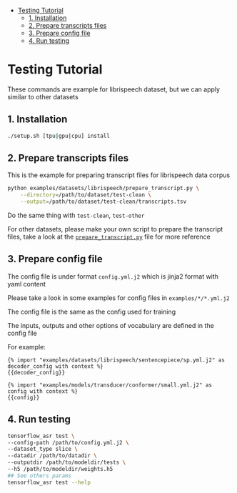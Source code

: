 - [Testing Tutorial](#testing-tutorial)
  - [1. Installation](#1-installation)
  - [2. Prepare transcripts files](#2-prepare-transcripts-files)
  - [3. Prepare config file](#3-prepare-config-file)
  - [4. Run testing](#4-run-testing)


# Testing Tutorial

These commands are example for librispeech dataset, but we can apply similar to other datasets

## 1. Installation

```bash
./setup.sh [tpu|gpu|cpu] install
```

## 2. Prepare transcripts files

This is the example for preparing transcript files for librispeech data corpus

```bash
python examples/datasets/librispeech/prepare_transcript.py \
    --directory=/path/to/dataset/test-clean \
    --output=/path/to/dataset/test-clean/transcripts.tsv
```

Do the same thing with `test-clean`, `test-other`

For other datasets, please make your own script to prepare the transcript files, take a look at the [`prepare_transcript.py`](../../examples/datasets/librispeech/prepare_transcript.py) file for more reference

## 3. Prepare config file

The config file is under format `config.yml.j2` which is jinja2 format with yaml content

Please take a look in some examples for config files in `examples/*/*.yml.j2`

The config file is the same as the config used for training

The inputs, outputs and other options of vocabulary are defined in the config file

For example:

```jinja2
{% import "examples/datasets/librispeech/sentencepiece/sp.yml.j2" as decoder_config with context %}
{{decoder_config}}

{% import "examples/models/transducer/conformer/small.yml.j2" as config with context %}
{{config}}
```

## 4. Run testing

```bash
tensorflow_asr test \
--config-path /path/to/config.yml.j2 \
--dataset_type slice \
--datadir /path/to/datadir \
--outputdir /path/to/modeldir/tests \
--h5 /path/to/modeldir/weights.h5
## See others params
tensorflow_asr test --help
```